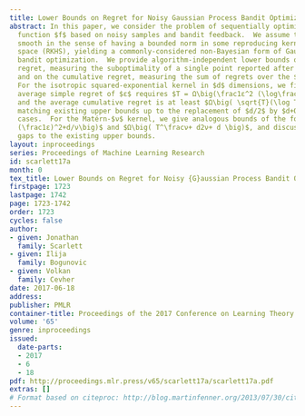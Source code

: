 ```yaml
---
title: Lower Bounds on Regret for Noisy Gaussian Process Bandit Optimization
abstract: In this paper, we consider the problem of sequentially optimizing a black-box
  function $f$ based on noisy samples and bandit feedback.  We assume that $f$ is
  smooth in the sense of having a bounded norm in some reproducing kernel Hilbert
  space (RKHS), yielding a commonly-considered non-Bayesian form of Gaussian process
  bandit optimization.  We provide algorithm-independent lower bounds on the simple
  regret, measuring the suboptimality of a single point reported after $T$ rounds,
  and on the cumulative regret, measuring the sum of regrets over the $T$ chosen points.
  For the isotropic squared-exponential kernel in $d$ dimensions, we find that an
  average simple regret of $ε$ requires $T = Ω\big(\frac1ε^2 (\log\frac1ε)^d/2\big)$,
  and the average cumulative regret is at least $Ω\big( \sqrt{T}(\log T)^d \big)$, thus
  matching existing upper bounds up to the replacement of $d/2$ by $d+O(1)$ in both
  cases.  For the Matérn-$ν$ kernel, we give analogous bounds of the form $Ω\big(
  (\frac1ε)^2+d/ν\big)$ and $Ω\big( T^\fracν+ d2ν+ d \big)$, and discuss the resulting
  gaps to the existing upper bounds.
layout: inproceedings
series: Proceedings of Machine Learning Research
id: scarlett17a
month: 0
tex_title: Lower Bounds on Regret for Noisy {G}aussian Process Bandit Optimization
firstpage: 1723
lastpage: 1742
page: 1723-1742
order: 1723
cycles: false
author:
- given: Jonathan
  family: Scarlett
- given: Ilija
  family: Bogunovic
- given: Volkan
  family: Cevher
date: 2017-06-18
address: 
publisher: PMLR
container-title: Proceedings of the 2017 Conference on Learning Theory
volume: '65'
genre: inproceedings
issued:
  date-parts:
  - 2017
  - 6
  - 18
pdf: http://proceedings.mlr.press/v65/scarlett17a/scarlett17a.pdf
extras: []
# Format based on citeproc: http://blog.martinfenner.org/2013/07/30/citeproc-yaml-for-bibliographies/
---
```

